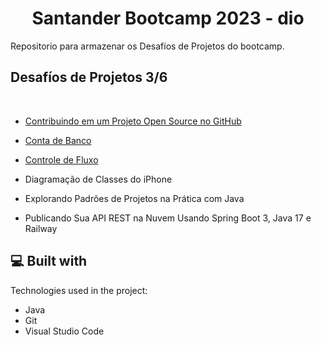 <h1 align="center" id="title">Santander Bootcamp 2023 - dio</h1>

<p id="description">Repositorio para armazenar os Desafíos de Projetos do bootcamp.</p>

<h2>Desafíos de Projetos 3/6</h2>
<br>

- <a href="https://github.com/artimmy-dev/dio-lab-open-source/tree/main">Contribuindo em um Projeto Open Source no GitHub</a>

- <a href="https://github.com/artimmy-dev/dio-trilla-java-basico/tree/main/ContaBanco">Conta de Banco</a>

- <a href="https://github.com/artimmy-dev/dio-trilla-java-basico/tree/main/DesafioControleFluxo">Controle de Fluxo</a>

- Diagramação de Classes do iPhone
- Explorando Padrões de Projetos na Prática com Java
- Publicando Sua API REST na Nuvem Usando Spring Boot 3, Java 17 e Railway
  
<h2>💻 Built with</h2>

Technologies used in the project:

* Java
* Git
* Visual Studio Code
